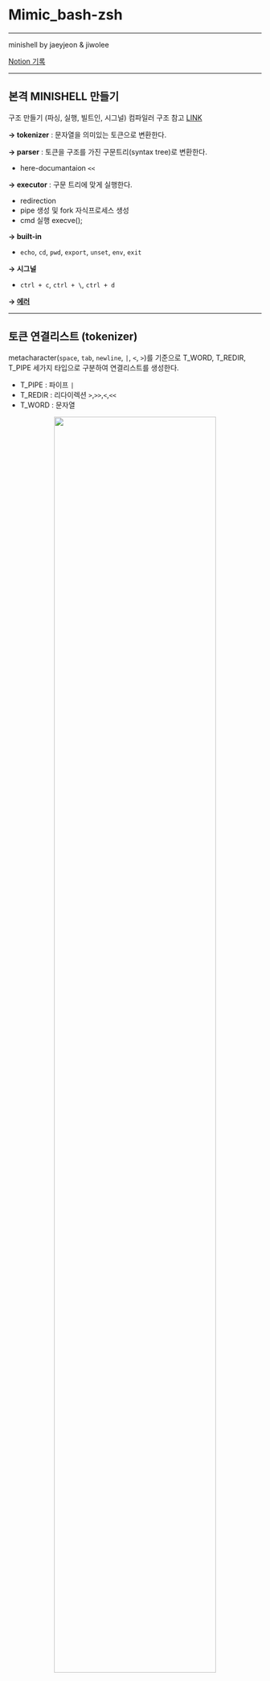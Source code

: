 # Mimic_bash-zsh #

------

minishell by jaeyjeon & jiwolee

[Notion 기록](https://accessible-capricorn-be7.notion.site/minishell-6d36971050ec460b9022cbdae1a1fc4f)

----
## 본격 MINISHELL 만들기

구조 만들기 (파싱, 실행, 빌트인, 시그널)
컴파일러 구조 참고 [LINK](https://crystalcube.co.kr/107)

**→ tokenizer** : 문자열을 의미있는 토큰으로 변환한다.

**→ parser** : 토큰을 구조를 가진 구문트리(syntax tree)로 변환한다.
  * here-documantaion `<<`

**→ executor** : 구문 트리에 맞게 실행한다.
  * redirection 
  * pipe 생성 및 fork 자식프로세스 생성 
  * cmd 실행 execve();

**→ built-in** 
  * `echo`, `cd`, `pwd`, `export`, `unset`, `env`, `exit`

**→ 시그널**
  * `ctrl + c`, `ctrl + \`, `ctrl + d`

**→ [에러](https://www.notion.so/Shell-ea82c5ace4ac41819fc12ac31265b0ca?pvs=21)**


-----

## 토큰 연결리스트 (tokenizer)

metacharacter(`space`, `tab`, `newline`, `|`, `<`, `>`)를 기준으로 T_WORD, T_REDIR, T_PIPE 세가지 타입으로 구분하여 연결리스트를 생성한다.

* T_PIPE : 파이프 `|`
* T_REDIR : 리다이렉션 `>`,`>>`,`<`,`<<`
* T_WORD : 문자열

<center> <img src="https://www.notion.so/image/https%3A%2F%2Fs3-us-west-2.amazonaws.com%2Fsecure.notion-static.com%2F458c2e00-a334-4f4e-879c-fb94fedc4d6e%2FUntitled.png?table=block&id=b5f0e31f-cc2f-48eb-9a57-0142c1a180f8&spaceId=f0ee7f21-b5b3-40e9-9c73-bd03c03b3423&width=2000&userId=f6d84edb-02b2-4a9f-a07d-406a135703b6&cache=v2" width="80% height="80%"> </center>

## **Syntax Tree (parser)**

토큰 연결리스트를 구문트리로 변환한다.
* T_PIPE : 파이프
* T_CMD  : T_CMD 노드는 하나의 프로세스 실행 단위가 된다. 
* T_REDIR : 리다이렉션 정보가 담겨있다. 리다이렉션은 여러개 존재할 수 있으며 왼쪽노드로 연결리스트 형태로 연결된다. 
* T_SIMP_CMD :  실행할 명령어와 인자, 옵션이 담겨있다.

#### syntax_tree
<center> <img alt="syntax_tree" src="https://www.notion.so/image/https%3A%2F%2Fs3-us-west-2.amazonaws.com%2Fsecure.notion-static.com%2Fc56d0a58-9449-4d42-8f99-b040b6673570%2FUntitled.png?table=block&id=73287518-ddff-45d7-8c3c-facacfa2125c&spaceId=f0ee7f21-b5b3-40e9-9c73-bd03c03b3423&width=2000&userId=f6d84edb-02b2-4a9f-a07d-406a135703b6&cache=v2" width="80% height="80%"> </center>

#### syntax_tree 단순화 모형    
<center> <img alt="syntax_tree 단순화 모형" src="https://www.notion.so/image/https%3A%2F%2Fs3-us-west-2.amazonaws.com%2Fsecure.notion-static.com%2Fdfc96364-7718-4b4e-8e78-5c338569482b%2FUntitled.png?table=block&id=afb15c70-f129-4186-8dd1-b80ecc5754aa&spaceId=f0ee7f21-b5b3-40e9-9c73-bd03c03b3423&width=2000&userId=f6d84edb-02b2-4a9f-a07d-406a135703b6&cache=v2" width="80% height="80%"> </center>

## Syntax 문법 .bnf
(배커스-나우르 표기법, Backus–Naur form)
Minishell의 syntax 문법의 기준
    
```
    
    <pipeline>     ::= <cmd>
                   |   <pipeline> '|' <cmd>
    
    <cmd>          ::= <simple_cmd>
                   |   <simple_cmd> <redirects>
                   |   <redirects> <simple_cmd> <redirects>
                   |   <simple_cmd> <redirects> <args>
    
    <simple_cmd>   ::= <file_path>
                   |   <file_path> <args>
    
    <redirects>    ::= <io_redirect>
                    |  <redirects> <io_redirect>
    
    <io_redirect>  ::= '<'   <filename>
                    |  '<<'  <filename>
                    |  '>'   <filename>
                    |  '>>'  <filename>
    
    <args>        ::= WORD
                    | <args> WORD
    
    <filename>    ::= WORD
    
    <file_path>   ::= WORD
```
    
출처 : https://epicarts.tistory.com/163 에서 약간의 수정
https://pubs.opengroup.org/onlinepubs/009604499/utilities/xcu_chap02.html#tag_02_10_02
